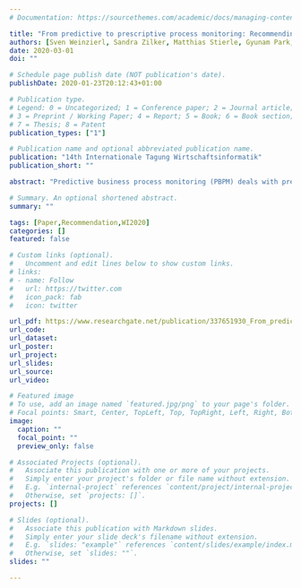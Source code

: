 ```yaml
---
# Documentation: https://sourcethemes.com/academic/docs/managing-content/

title: "From predictive to prescriptive process monitoring: Recommending the next best actions instead of calculating the next most likely events"
authors: [Sven Weinzierl, Sandra Zilker, Matthias Stierle, Gyunam Park, Martin Matzner]
date: 2020-03-01
doi: ""

# Schedule page publish date (NOT publication's date).
publishDate: 2020-01-23T20:12:43+01:00

# Publication type.
# Legend: 0 = Uncategorized; 1 = Conference paper; 2 = Journal article;
# 3 = Preprint / Working Paper; 4 = Report; 5 = Book; 6 = Book section;
# 7 = Thesis; 8 = Patent
publication_types: ["1"]

# Publication name and optional abbreviated publication name.
publication: "14th Internationale Tagung Wirtschaftsinformatik"
publication_short: ""

abstract: "Predictive business process monitoring (PBPM) deals with predicting a process's future behavior based on historical event logs to support a process's execution. Many of the recent techniques utilize a machine-learned model to predict which event type is the next most likely. Beyond PBPM, prescriptive BPM aims at finding optimal actions based on considering relevant key performance indicators. Existing techniques are geared towards the outcome prediction and deal with alarms for interventions or interventions that do not represent process events. In this paper, we argue that the next event prediction is insufficient for practitioners. Accordingly, this research-in-progress paper proposes a technique for determining next best actions that represent process events. We conducted an intermediate evaluation to test the usefulness and the quality of our technique compared to the most frequently cited technique for predicting next events. The results show a higher usefulness for process participants than a next most likely event."

# Summary. An optional shortened abstract.
summary: ""

tags: [Paper,Recommendation,WI2020]
categories: []
featured: false

# Custom links (optional).
#   Uncomment and edit lines below to show custom links.
# links:
# - name: Follow
#   url: https://twitter.com
#   icon_pack: fab
#   icon: twitter

url_pdf: https://www.researchgate.net/publication/337651930_From_predictive_to_prescriptive_process_monitoring_Recommending_the_next_best_actions_instead_of_calculating_the_next_most_likely_events
url_code:
url_dataset:
url_poster:
url_project:
url_slides:
url_source:
url_video:

# Featured image
# To use, add an image named `featured.jpg/png` to your page's folder.
# Focal points: Smart, Center, TopLeft, Top, TopRight, Left, Right, BottomLeft, Bottom, BottomRight.
image:
  caption: ""
  focal_point: ""
  preview_only: false

# Associated Projects (optional).
#   Associate this publication with one or more of your projects.
#   Simply enter your project's folder or file name without extension.
#   E.g. `internal-project` references `content/project/internal-project/index.md`.
#   Otherwise, set `projects: []`.
projects: []

# Slides (optional).
#   Associate this publication with Markdown slides.
#   Simply enter your slide deck's filename without extension.
#   E.g. `slides: "example"` references `content/slides/example/index.md`.
#   Otherwise, set `slides: ""`.
slides: ""

---
```


